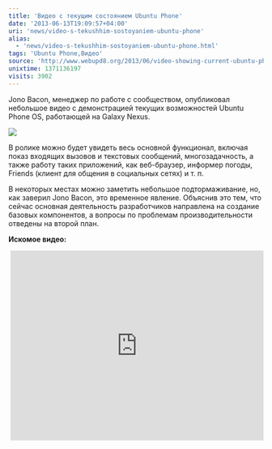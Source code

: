 ```yaml
---
title: 'Видео с текущим состоянием Ubuntu Phone'
date: '2013-06-13T19:09:57+04:00'
uri: 'news/video-s-tekushhim-sostoyaniem-ubuntu-phone'
alias: 
  - 'news/video-s-tekushhim-sostoyaniem-ubuntu-phone.html'
tags: 'Ubuntu Phone,Видео'
source: 'http://www.webupd8.org/2013/06/video-showing-current-ubuntu-phone-state.html'
unixtime: 1371136197
visits: 3902
---
```

Jono Bacon, менеджер по работе с сообществом, опубликовал небольшое видео с демонстрацией текущих возможностей Ubuntu Phone OS, работающей на Galaxy Nexus.

[![](img/2013/06/13/19-00/ubuntu-phone-9032557909-o.jpg)](img/2013/06/13/19-00/ubuntu-phone-9032557909-o.jpg)

В ролике можно будет увидеть весь основной функционал, включая показ входящих вызовов и текстовых сообщений, многозадачность, а также работу таких приложений, как веб-браузер, информер погоды, Friends (клиент для общения в социальных сетях) и т. п.

В некоторых местах можно заметить небольшое подтормаживание, но, как заверил Jono Bacon, это временное явление. Объяснив это тем, что сейчас основная деятельность разработчиков направлена на создание базовых компонентов, а вопросы по проблемам производительности отведены на второй план.

**Искомое видео:**

 <iframe src="http://www.youtube.com/embed/Q566IGyVB0o" frameborder="0" width="500" height="375"></iframe>
